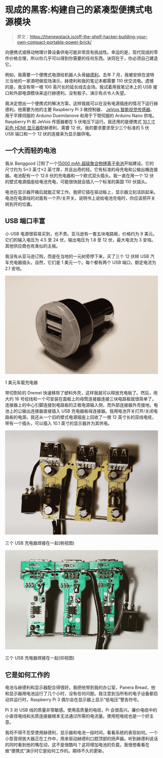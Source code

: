 # 现成的黑客:构建自己的紧凑型便携式电源模块

> 原文：<https://thenewstack.io/off-the-shelf-hacker-building-your-own-compact-portable-power-brick/>

向便携式或移动物理计算设备供电可能非常具有挑战性。幸运的是，现代现成的零件价格合理，所以你几乎可以得到你需要的任何东西。诀窍在于，你必须自己建造它。

例如，我需要一个便携式电源给机器人头骨[赫德利](/hedley-the-robotic-skulls-orthognathic-surgery/)。去年 7 月，我被安排在波特兰当地的一家酒吧做现场演示。赫德利和我的笔记本都需要 110 伏交流电。遗憾的是，我没有带一根 100 英尺长的延长线去会场。我试着用我笔记本上的 USB 接口和外部电源模块来运行赫德利。没有骰子。演示有点令人失望。

我决定想出一个便携式的解决方案，这样我就可以在没有电源插座的情况下运行赫德利。他需要为他的主要 Raspberry Pi 3 微控制器、 [JeVois 智能视觉传感器](http://jevois.org/)、用于平移伺服的 Arduino Duemilanove 和用于下颚伺服的 Arduino Nano 供电。Raspberry Pi 和 JeVois 传感器都在 5 伏电压下运行。我还用的是便携式 [10.1 寸彩色 HDMI 显示器](https://thenewstack.io/off-the-shelf-hacker-building-the-skull-top-computer-monitor/)配赫德利，需要 12 伏。我的要求要求至少三个标准的 5 伏 USB 端口和一个 12 伏的连接来为显示器供电。

## 一个大而轻的电池

我从 Banggood 订购了一个[15000 mAh 超级聚合物锂离子电池](https://www.banggood.com/DC-12V-15000mAh-Super-Rechargeable-Protable-Lithium-ion-Battery-Pack-p-970196.html?rmmds=search&cur_warehouse=CN#jsReviewsWrap)开始建设。它的尺寸约为 5×3 英寸×2 英寸厚，并且出奇的轻。它有标准的母充电和公输出桶连接器。电池配有一个 12.6 伏的充电器和一个欧式双头插头。我一直在用一个 12 伏的壁式电源插座给电池充电，可能很快就会插入一个标准的美国 110 伏插头。

电池在显示器开箱后就能正常工作。我把它插在驱动板上，显示器立刻活跃起来。电池在电源线的对面有一个开/关开关。说明书上说给电池充电时，你应该把开关转到开的位置。

## USB 端口丰富

小 USB 电源很容易买到，也不贵。亚马逊有一套五块电路板，价格约为 9 美元。它们的输入电压为 4.5 至 24 伏，输出电压为 1.8 至 12 伏，最大电流为 3 安培。其他供应商也有类似的主板。

我没有从亚马逊订购，而是在当地的一元树旁停下来，买了三个 12 伏转 USB 汽车充电器插头。自然，它们是 1 美元一个。每个都有两个 USB 端口，额定电流为 2.1 安培。

![](img/511b469ead9049b0b26d46db88dc70ee.png)

1 美元车载充电器

带切割轮的 Dremel 快速移除了塑料外壳，这样我就可以释放充电板了。然后，用大约 16 号绞线和一个可安装在面板上的母筒连接器连接三块电路板就很简单了。连接器上的中心引脚连接到电路板的正极电源输入侧，而外部连接器外壳接地。电池上的公输出连接器直接插入 USB 充电器板母连接器。我用电池开关打开/关闭电路板的电源。我还从一个旧的壁式电源插座上回收了一根 12 英寸长的双线电缆，带有一个插头，可以插入 10.1 英寸的显示器并为其供电。

![](img/6edfd22cb2dfa7b936d6a761bdd4e542.png)

三个 USB 充电器焊接在一起(俯视图)

![](img/91882369f8d2d3bc07852de1d74692e3.png)

三个 USB 充电器焊接在一起(仰视图)

## 它是如何工作的

电池与赫德利和显示器配合得很好。我把他带到我的办公室，Panera Bread，他和显示器用电池运行了几个小时，没有任何问题。我注意到当所有的电子设备都启动并运行时，Raspberry Pi 3 偶尔会在显示器上显示“低电压”警告符号。

Pi 3 对 USB 线的质量非常敏感。使用高质量的电缆，Pi 会很高兴。廉价电缆中的小直径电线和劣质连接器根本无法通过所需的电流量。使用短电缆也是一个好主意。

我将不得不忍受使用赫德利，显示器和电池一段时间，看看系统的表现如何。一个小型音频放大器正在工作中，用来驱动赫德利口腔顶部的扬声器。听到赫德利说话的同时看到他的嘴在动，这不是很酷吗？这将增加电池的负载，我很想看看在做“便携式”演示时它是如何工作的。期待不久的更新。

<svg xmlns:xlink="http://www.w3.org/1999/xlink" viewBox="0 0 68 31" version="1.1"><title>Group</title> <desc>Created with Sketch.</desc></svg>